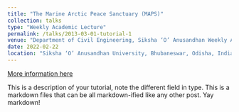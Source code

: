 ```yaml
---
title: "The Marine Arctic Peace Sanctuary (MAPS)"
collection: talks
type: "Weekly Academic Lecture"
permalink: /talks/2013-03-01-tutorial-1
venue: "Department of Civil Engineering, Siksha ‘O’ Anusandhan Weekly Academic Lecture (SOAWAL)"
date: 2022-02-22
location: "Siksha ‘O’ Anusandhan University, Bhubaneswar, Odisha, India (Virtual)"
---
```


[More information here](http://exampleurl.com)

This is a description of your tutorial, note the different field in type. This is a markdown files that can be all markdown-ified like any other post. Yay markdown!
